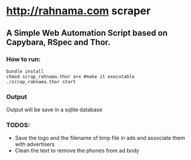 # http://rahnama.com scraper


A Simple Web Automation Script based on Capybara, RSpec and Thor.
---


### How to run:
  ```
  bundle install
  chmod scrap_rahnama.thor a+x #make it executable
  ./scrap_rahnama.thor start
  ```

### Output
Output will be save in a sqlite database

### TODOS:
* Save the logo and the filename of bmp file in ads and associate them with advertisers
* Clean the text to remove the phones from ad body